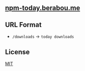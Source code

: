 [npm-today.berabou.me](https://npm-today.berabou.me/)
---

URL Format
---
* `/downloads` -> `today downloads`

License
---
[MIT](http://59naga.mit-license.org/)